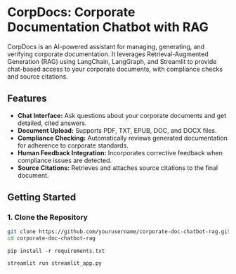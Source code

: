 # CorpDocs: Corporate Documentation Chatbot with RAG

CorpDocs is an AI-powered assistant for managing, generating, and verifying corporate documentation. It leverages Retrieval-Augmented Generation (RAG) using LangChain, LangGraph, and Streamlit to provide chat-based access to your corporate documents, with compliance checks and source citations.

## Features

- **Chat Interface:** Ask questions about your corporate documents and get detailed, cited answers.
- **Document Upload:** Supports PDF, TXT, EPUB, DOC, and DOCX files.
- **Compliance Checking:** Automatically reviews generated documentation for adherence to corporate standards.
- **Human Feedback Integration:** Incorporates corrective feedback when compliance issues are detected.
- **Source Citations:** Retrieves and attaches source citations to the final document.


## Getting Started

### 1. Clone the Repository

```sh
git clone https://github.com/yourusername/corporate-doc-chatbot-rag.git
cd corporate-doc-chatbot-rag
```

```
pip install -r requirements.txt
```

```
streamlit run streamlit_app.py